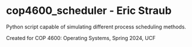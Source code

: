 # cop4600_scheduler - Eric Straub
Python script capable of simulating different process scheduling methods.

Created for COP 4600: Operating Systems, Spring 2024, UCF
